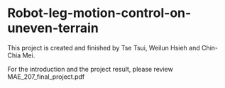 # Robot-leg-motion-control-on-uneven-terrain
This project is created and finished by Tse Tsui, Weilun Hsieh and Chin-Chia Mei.

For the introduction and the project result, please review MAE_207_final_project.pdf
